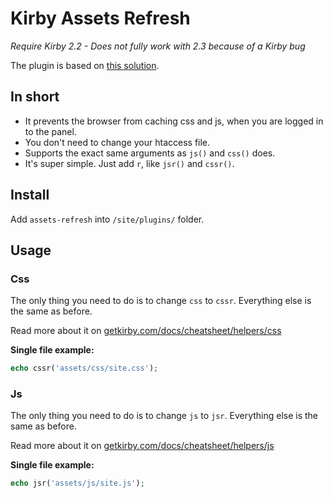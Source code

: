 # Kirby Assets Refresh

*Require Kirby 2.2 - Does not fully work with 2.3 because of a Kirby bug*

The plugin is based on [this solution](https://forum.getkirby.com/t/refresh-js-and-css-only-when-logged-in/1448).

## In short

- It prevents the browser from caching css and js, when you are logged in to the panel.
- You don't need to change your htaccess file.
- Supports the exact same arguments as `js()` and `css()` does.
- It's super simple. Just add `r`, like `jsr()` and `cssr()`.

## Install

Add `assets-refresh` into `/site/plugins/` folder.

## Usage

### Css

The only thing you need to do is to change `css` to `cssr`. Everything else is the same as before.

Read more about it on [getkirby.com/docs/cheatsheet/helpers/css](https://getkirby.com/docs/cheatsheet/helpers/css)

**Single file example:**

```php
echo cssr('assets/css/site.css');
```

### Js

The only thing you need to do is to change `js` to `jsr`. Everything else is the same as before.

Read more about it on [getkirby.com/docs/cheatsheet/helpers/js](https://getkirby.com/docs/cheatsheet/helpers/js)

**Single file example:**

```php
echo jsr('assets/js/site.js');
```